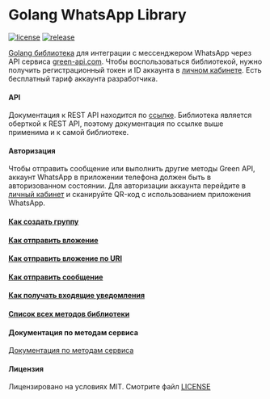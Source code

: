 # Golang WhatsApp Library

[![license](https://img.shields.io/github/license/green-api/whatsapp-api-client-golang)](https://github.com/green-api/whatsapp-api-client-golang/blob/master/LICENSE)
[![release](https://img.shields.io/github/v/release/green-api/whatsapp-api-client-golang)](https://github.com/green-api/whatsapp-api-client-golang/releases)

[Golang библиотека](https://github.com/green-api/whatsapp-api-client-golang) для интеграции с мессенджером WhatsApp
через API сервиса [green-api.com](https://green-api.com/). Чтобы воспользоваться библиотекой, нужно получить
регистрационный токен и ID аккаунта в [личном кабинете](https://console.green-api.com/). Есть бесплатный тариф аккаунта
разработчика.

#### API

Документация к REST API находится по [ссылке](https://green-api.com/docs/api/). Библиотека является оберткой к REST API,
поэтому документация по ссылке выше применима и к самой библиотеке.

#### Авторизация

Чтобы отправить сообщение или выполнить другие методы Green API, аккаунт WhatsApp в приложении телефона должен быть в
авторизованном состоянии. Для авторизации аккаунта перейдите в [личный кабинет](https://console.green-api.com/) и
сканируйте QR-код с использованием приложения WhatsApp.

#### [Как создать группу](create_group.md)

#### [Как отправить вложение](send_file_by_upload.md)

#### [Как отправить вложение по URI](send_file_by_url.md)

#### [Как отправить сообщение](send_message.md)

#### [Как получать входящие уведомления](webhook.md)

#### [Список всех методов библиотеки](all_methods.md)

#### Документация по методам сервиса

[Документация по методам сервиса](https://green-api.com/docs/api/)

#### Лицензия

Лицензировано на условиях MIT. Смотрите
файл [LICENSE](https://github.com/green-api/whatsapp-api-client-golang/blob/master/LICENSE)
